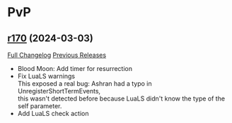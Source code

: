 # <DBM Mod> PvP

## [r170](https://github.com/DeadlyBossMods/DBM-PvP/tree/r170) (2024-03-03)
[Full Changelog](https://github.com/DeadlyBossMods/DBM-PvP/compare/r169...r170) [Previous Releases](https://github.com/DeadlyBossMods/DBM-PvP/releases)

- Blood Moon: Add timer for resurrection  
- Fix LuaLS warnings  
    This exposed a real bug: Ashran had a typo in UnregisterShortTermEvents,  
    this wasn't detected before because LuaLS didn't know the type of the  
    self parameter.  
- Add LuaLS check action  
